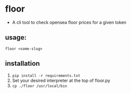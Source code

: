 # floor
- A cli tool to check opensea floor prices for a given token

## usage:
`floor <some-slug>`

## installation
1) `pip install -r requirements.txt`
2) Set your desired interpreter at the top of floor.py
3) `cp ./floor /usr/local/bin`
